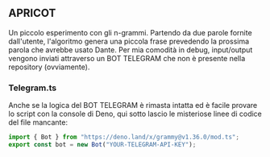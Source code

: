 ## APRICOT
Un piccolo esperimento con gli n-grammi. Partendo da due parole fornite dall'utente, l'algoritmo genera una piccola frase prevedendo la prossima parola che avrebbe usato Dante. Per mia comodità in debug, input/output vengono inviati attraverso un BOT TELEGRAM che non è presente nella repository (ovviamente).

### Telegram.ts
Anche se la logica del BOT TELEGRAM è rimasta intatta ed è facile provare lo script con la console di Deno, qui sotto lascio le misteriose linee di codice del file mancante:
```ts
import { Bot } from "https://deno.land/x/grammy@v1.36.0/mod.ts";
export const bot = new Bot("YOUR-TELEGRAM-API-KEY");
```
